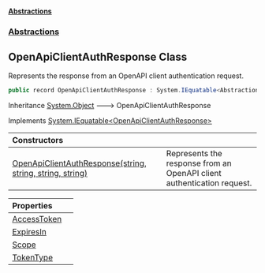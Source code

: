 #### [Abstractions](../../index.md 'index')
### [Abstractions](../index.md 'Abstractions')

## OpenApiClientAuthResponse Class

Represents the response from an OpenAPI client authentication request\.

```csharp
public record OpenApiClientAuthResponse : System.IEquatable<Abstractions.OpenApiClientAuthResponse>
```

Inheritance [System\.Object](https://learn.microsoft.com/en-us/dotnet/api/system.object 'System\.Object') &#129106; OpenApiClientAuthResponse

Implements [System\.IEquatable&lt;](https://learn.microsoft.com/en-us/dotnet/api/system.iequatable-1 'System\.IEquatable\`1')[OpenApiClientAuthResponse](index.md 'Abstractions\.OpenApiClientAuthResponse')[&gt;](https://learn.microsoft.com/en-us/dotnet/api/system.iequatable-1 'System\.IEquatable\`1')

| Constructors | |
| :--- | :--- |
| [OpenApiClientAuthResponse\(string, string, string, string\)](OpenApiClientAuthResponse(string,string,string,string).md 'Abstractions\.OpenApiClientAuthResponse\.OpenApiClientAuthResponse\(string, string, string, string\)') | Represents the response from an OpenAPI client authentication request\. |

| Properties | |
| :--- | :--- |
| [AccessToken](AccessToken.md 'Abstractions\.OpenApiClientAuthResponse\.AccessToken') | |
| [ExpiresIn](ExpiresIn.md 'Abstractions\.OpenApiClientAuthResponse\.ExpiresIn') | |
| [Scope](Scope.md 'Abstractions\.OpenApiClientAuthResponse\.Scope') | |
| [TokenType](TokenType.md 'Abstractions\.OpenApiClientAuthResponse\.TokenType') | |
